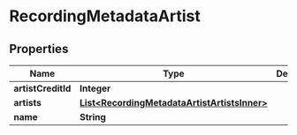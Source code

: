 

# RecordingMetadataArtist


## Properties

| Name | Type | Description | Notes |
|------------ | ------------- | ------------- | -------------|
|**artistCreditId** | **Integer** |  |  [optional] |
|**artists** | [**List&lt;RecordingMetadataArtistArtistsInner&gt;**](RecordingMetadataArtistArtistsInner.md) |  |  [optional] |
|**name** | **String** |  |  [optional] |



